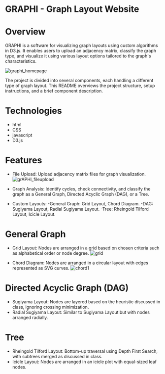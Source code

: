 # GRAPHI - Graph Layout Website

# Overview
GRAPHI is a software for visualizing graph layouts using custom algorithms in D3.js. It enables users to upload an adjacency matrix, classify the graph type, and visualize it using various layout options tailored to the graph's characteristics.

![graphi_homepage](https://github.com/areeba0/graphe_layout_using_d3.js/assets/136759791/da70e94a-271b-438a-9da8-3a467bf13542)


The project is divided into several components, each handling a different type of graph layout. This README overviews the project structure, setup instructions, and a brief component description.

# Technologies
- html
- CSS
- javascript
- D3.js

# Features
- File Upload: Upload adjacency matrix files for graph visualization.
  ![grAPHI_fileupload](https://github.com/areeba0/graphe_layout_using_d3.js/assets/136759791/c9c7ca21-831b-4bed-9181-b7d631e51071)

- Graph Analysis: Identify cycles, check connectivity, and classify the graph as a General Graph, Directed Acyclic Graph (DAG), or a Tree.
- Custom Layouts:
   -General Graph: Grid Layout, Chord Diagram.
   -DAG: Sugiyama Layout, Radial Sugiyama Layout.
   -Tree: Rheingold Tilford Layout, Icicle Layout.

# General Graph

- Grid Layout: Nodes are arranged in a grid based on chosen criteria such as alphabetical order or node degree.
  ![grid](https://github.com/areeba0/graphe_layout_using_d3.js/assets/136759791/4302e171-0878-4702-90c3-7a66d3bd6fa4)

- Chord Diagram: Nodes are arranged in a circular layout with edges represented as SVG curves.
  ![chord1](https://github.com/areeba0/graphe_layout_using_d3.js/assets/136759791/7646c572-ecbe-4d95-a586-ddabd3d5c40c)


# Directed Acyclic Graph (DAG)
- Sugiyama Layout: Nodes are layered based on the heuristic discussed in class, ignoring crossing minimization.
- Radial Sugiyama Layout: Similar to Sugiyama Layout but with nodes arranged radially.

# Tree
- Rheingold Tilford Layout: Bottom-up traversal using Depth First Search, with subtrees merged as discussed in class.
- Icicle Layout: Nodes are arranged in an icicle plot with equal-sized leaf nodes.
